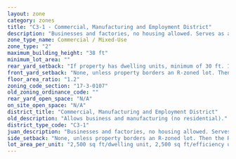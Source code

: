```yaml
---
layout: zone
category: zones
title: "C3-1 - Commercial, Manufacturing and Employment District"
description: "Businesses and factories, no housing allowed. Serves as a buffer between manufacturing and residential/commercial districts."
zone_type_name: Commercial / Mixed-Use
zone_type: "2"
maximum_building_height: "38 ft"
minimum_lot_area: ""
rear_yard_setback: "If property has dwelling units, minimum of 30 ft. If its rear property line borders the side property line of an R-zoned lot, the rear setback must equal the side setback of the R-zoned lot. If rear line borders the R lot&#39;s rear line, setback must be at least 16 ft."
front_yard_setback: "None, unless property borders an R-zoned lot. Then the front setback must be at least 50% of the R lot&#39;s front setback. (See 17-3-0404.)"
floor_area_ratio: "1.2"
zoning_code_section: "17-3-0107"
old_zoning_ordinance_code: ""
rear_yard_open_space: "N/A"
on_site_open_space: "N/A"
district_title: "Commercial, Manufacturing and Employment District"
old_description: "Allows business and manufacturing (no residential)."
district_type_code: "C3-1"
juan_description: "Businesses and factories, no housing allowed. Serves as a buffer between manufacturing and residential/commercial districts."
side_setback: "None, unless property borders an R-zoned lot. Then the R lot&#39;s front setback applies."
lot_area_per_unit: "2,500 sq ft/dwelling unit, 2,500 sq ft/efficiency unit, no SRO units allowed"
---
```

